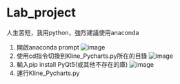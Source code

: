 # Lab_project

人生苦短，我用python，強烈建議使用anaconda
1. 開啟anaconda prompt
![image](https://github.com/yhzbambu/Lab_project/edit/windows/1.png)
2. 使用cd指令切換到Kline_Pycharts.py所在的目錄
![image](https://github.com/yhzbambu/Lab_project/edit/windows/2.png)
3. 輸入pip install PyQt5(或其他不存在的庫)
![image](https://github.com/yhzbambu/Lab_project/edit/windows/3.png)
4. 運行Kline_Pycharts.py
